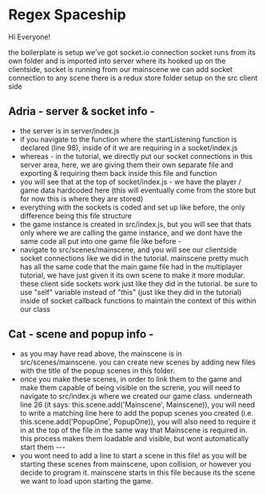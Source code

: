 # Regex Spaceship

Hi Everyone!

the boilerplate is setup
we've got socket.io connection
socket runs from its own folder and is imported into server where its hooked up
on the clientside, socket is running from our mainscene
we can add socket connection to any scene
there is a redux store folder setup on the src client side

## Adria - server & socket info -

- the server is in server/index.js
- if you navigate to the function where the startListening function is declared (line 98), inside of it we are requiring in a socket/index.js
- whereas - in the tutorial, we directly put our socket connections in this server area, here, we are giving them their own separate file and exporting & requiring them back inside this file and function
- you will see that at the top of socket/index.js - we have the player / game data hardcoded here (this will eventually come from the store but for now this is where they are stored)
- everything with the sockets is coded and set up like before, the only difference being this file structure
- the game instance is created in src/index.js, but you will see that thats only where we are calling the game instance, and we dont have the same code all put into one game file like before -
- navigate to src/scenes/mainscene, and you will see our clientside socket connections like we did in the tutorial. mainscene pretty much has all the same code that the main game file had in the multiplayer tutorial, we have just given it its own scene to make it more modular. these client side sockets work just like they did in the tutorial. be sure to use "self" variable instead of "this" (just like they did in the tutorial) inside of socket callback functions to maintain the context of this within our class

## Cat - scene and popup info -

- as you may have read above, the mainscene is in src/scenes/mainscene. you can create new scenes by adding new files with the title of the popup scenes in this folder.
- once you make these scenes, in order to link them to the game and make them capable of being visible on the screne, you will need to navigate to src/index.js where we created our game class. underneath line 26 (it says: this.scene.add('Mainscene', Mainscene)), you will need to write a matching line here to add the popup scenes you created (i.e. this.scene.add('PopupOne', PopupOne)), you will also need to require it in at the top of the file in the same way that Mainscene is required in. this process makes them loadable and visible, but wont automatically start them ---
- you wont need to add a line to start a scene in this file! as you will be starting these scenes from mainscene, upon collision, or however you decide to program it. mainscene starts in this file because its the scene we want to load upon starting the game.
